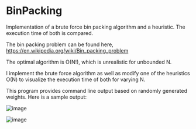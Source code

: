 # BinPacking
Implementation of a brute force bin packing algorithm and a heuristic. The execution time of both is compared.

The bin packing problem can be found here, https://en.wikipedia.org/wiki/Bin_packing_problem

The optimal algorithm is O(N!), which is unrealistic for unbounded N.

I implement the brute force algorithm as well as modify one of the heuristics O(N) to visualize the execution time of both for varying N.

This program provides command line output based on randomly generated weights. Here is a sample output:

![image](https://user-images.githubusercontent.com/115193664/207227798-de7e6dff-9d74-4744-a287-fb4957b85209.png)

![image](https://user-images.githubusercontent.com/115193664/207227826-4a8b474f-7d24-4234-b7bc-caa8b646a60d.png)
